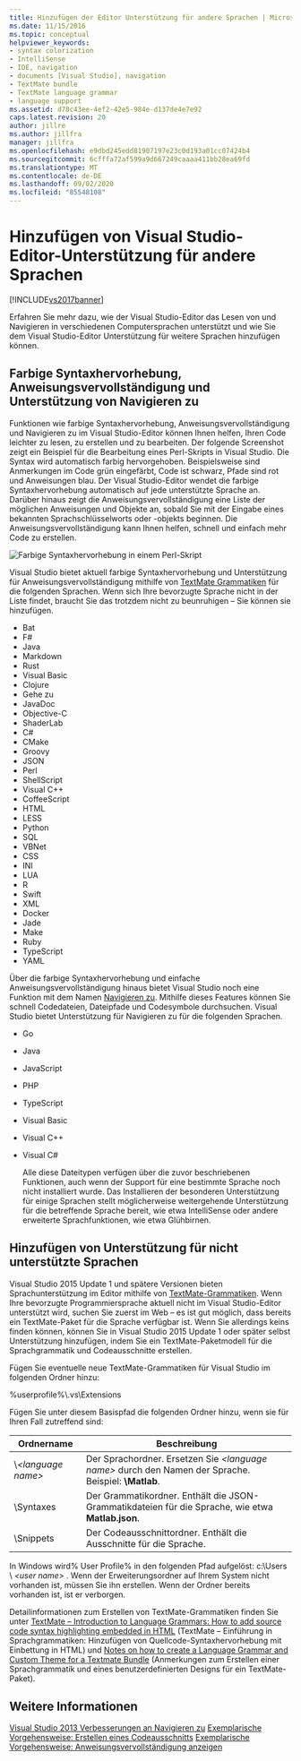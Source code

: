 ```yaml
---
title: Hinzufügen der Editor Unterstützung für andere Sprachen | Microsoft-Dokumentation
ms.date: 11/15/2016
ms.topic: conceptual
helpviewer_keywords:
- syntax colorization
- IntelliSense
- IDE, navigation
- documents [Visual Studio], navigation
- TextMate bundle
- TextMate language grammar
- language support
ms.assetid: d78c43ee-4ef2-42e5-984e-d137de4e7e92
caps.latest.revision: 20
author: jillre
ms.author: jillfra
manager: jillfra
ms.openlocfilehash: e9dbd245edd81907197e23c0d193a01cc07424b4
ms.sourcegitcommit: 6cfffa72af599a9d667249caaaa411bb28ea69fd
ms.translationtype: MT
ms.contentlocale: de-DE
ms.lasthandoff: 09/02/2020
ms.locfileid: "85548108"
---
```

# <a name="adding-visual-studio-editor-support-for-other-languages"></a>Hinzufügen von Visual Studio-Editor-Unterstützung für andere Sprachen
[!INCLUDE[vs2017banner](../includes/vs2017banner.md)]

Erfahren Sie mehr dazu, wie der Visual Studio-Editor das Lesen von und Navigieren in verschiedenen Computersprachen unterstützt und wie Sie dem Visual Studio-Editor Unterstützung für weitere Sprachen hinzufügen können.

## <a name="syntax-colorization-statement-completion-and-navigate-to-support"></a>Farbige Syntaxhervorhebung, Anweisungsvervollständigung und Unterstützung von Navigieren zu
 Funktionen wie farbige Syntaxhervorhebung, Anweisungsvervollständigung und Navigieren zu im Visual Studio-Editor können Ihnen helfen, Ihren Code leichter zu lesen, zu erstellen und zu bearbeiten. Der folgende Screenshot zeigt ein Beispiel für die Bearbeitung eines Perl-Skripts in Visual Studio. Die Syntax wird automatisch farbig hervorgehoben. Beispielsweise sind Anmerkungen im Code grün eingefärbt, Code ist schwarz, Pfade sind rot und Anweisungen blau. Der Visual Studio-Editor wendet die farbige Syntaxhervorhebung automatisch auf jede unterstützte Sprache an. Darüber hinaus zeigt die Anweisungsvervollständigung eine Liste der möglichen Anweisungen und Objekte an, sobald Sie mit der Eingabe eines bekannten Sprachschlüsselworts oder -objekts beginnen. Die Anweisungsvervollständigung kann Ihnen helfen, schnell und einfach mehr Code zu erstellen.

 ![Farbige Syntaxhervorhebung in einem Perl-Skript](../ide/media/vside-perledit.png "VSIDE_PerlEdit")

 Visual Studio bietet aktuell farbige Syntaxhervorhebung und Unterstützung für Anweisungsvervollständigung mithilfe von [TextMate Grammatiken](https://manual.macromates.com/en/language_grammars) für die folgenden Sprachen. Wenn sich Ihre bevorzugte Sprache nicht in der Liste findet, braucht Sie das trotzdem nicht zu beunruhigen – Sie können sie hinzufügen.

- Bat
- F#
- Java
- Markdown
- Rust
- Visual Basic
- Clojure
- Gehe zu
- JavaDoc
- Objective-C
- ShaderLab
- C#
- CMake
- Groovy
- JSON
- Perl
- ShellScript
- Visual C++
- CoffeeScript
- HTML
- LESS
- Python
- SQL
- VBNet
- CSS
- INI
- LUA
- R
- Swift
- XML
- Docker
- Jade
- Make
- Ruby
- TypeScript
- YAML

 Über die farbige Syntaxhervorhebung und einfache Anweisungsvervollständigung hinaus bietet Visual Studio noch eine Funktion mit dem Namen [Navigieren zu](https://blogs.msdn.microsoft.com/benwilli/2015/04/09/visual-studio-tip-3-use-navigate-to/). Mithilfe dieses Features können Sie schnell Codedateien, Dateipfade und Codesymbole durchsuchen. Visual Studio bietet Unterstützung für Navigieren zu für die folgenden Sprachen.

- Go

- Java

- JavaScript

- PHP

- TypeScript

- Visual Basic

- Visual C++

- Visual C#

  Alle diese Dateitypen verfügen über die zuvor beschriebenen Funktionen, auch wenn der Support für eine bestimmte Sprache noch nicht installiert wurde. Das Installieren der besonderen Unterstützung für einige Sprachen stellt möglicherweise weitergehende Unterstützung für die betreffende Sprache bereit, wie etwa IntelliSense oder andere erweiterte Sprachfunktionen, wie etwa Glühbirnen.

## <a name="adding-support-for-non-supported-languages"></a>Hinzufügen von Unterstützung für nicht unterstützte Sprachen
 Visual Studio 2015 Update 1 und spätere Versionen bieten Sprachunterstützung im Editor mithilfe von [TextMate-Grammatiken](https://manual.macromates.com/en/language_grammars). Wenn Ihre bevorzugte Programmiersprache aktuell nicht im Visual Studio-Editor unterstützt wird, suchen Sie zuerst im Web – es ist gut möglich, dass bereits ein TextMate-Paket für die Sprache verfügbar ist. Wenn Sie allerdings keins finden können, können Sie in Visual Studio 2015 Update 1 oder später selbst Unterstützung hinzufügen, indem Sie ein TextMate-Paketmodell für die Sprachgrammatik und Codeausschnitte erstellen.

 Fügen Sie eventuelle neue TextMate-Grammatiken für Visual Studio im folgenden Ordner hinzu:

 %userprofile%\\.vs\Extensions

 Fügen Sie unter diesem Basispfad die folgenden Ordner hinzu, wenn sie für Ihren Fall zutreffend sind:

|Ordnername|Beschreibung|
|-----------------|-----------------|
|\\*\<language name>*|Der Sprachordner. Ersetzen Sie *\<language name>* durch den Namen der Sprache. Beispiel: **\Matlab**.|
|\Syntaxes|Der Grammatikordner. Enthält die JSON-Grammatikdateien für die Sprache, wie etwa **Matlab.json**.|
|\Snippets|Der Codeausschnittordner. Enthält die Ausschnitte für die Sprache.|

 In Windows wird% User Profile% in den folgenden Pfad aufgelöst: c:\Users \\ *\<user name>* . Wenn der Erweiterungsordner auf Ihrem System nicht vorhanden ist, müssen Sie ihn erstellen. Wenn der Ordner bereits vorhanden ist, ist er verborgen.

 Detailinformationen zum Erstellen von TextMate-Grammatiken finden Sie unter [TextMate – Introduction to Language Grammars: How to add source code syntax highlighting embedded in HTML](https://developmentality.wordpress.com/2011/02/08/textmate-introduction-to-language-grammars/) (TextMate – Einführung in Sprachgrammatiken: Hinzufügen von Quellcode-Syntaxhervorhebung mit Einbettung in HTML) und [Notes on how to create a Language Grammar and Custom Theme for a Textmate Bundle](https://benparizek.com/notebook/notes-on-how-to-create-a-language-grammar-and-custom-theme-for-a-textmate-bundle) (Anmerkungen zum Erstellen einer Sprachgrammatik und eines benutzerdefinierten Designs für ein TextMate-Paket).

## <a name="see-also"></a>Weitere Informationen
 [Visual Studio 2013 Verbesserungen an Navigieren zu](https://blogs.msdn.microsoft.com/mvpawardprogram/2013/10/22/visual-studio-2013-navigate-to-improvements/) [Exemplarische Vorgehensweise: Erstellen eines Codeausschnitts](../ide/walkthrough-creating-a-code-snippet.md) [Exemplarische Vorgehensweise: Anweisungsvervollständigung anzeigen](../extensibility/walkthrough-displaying-statement-completion.md)

